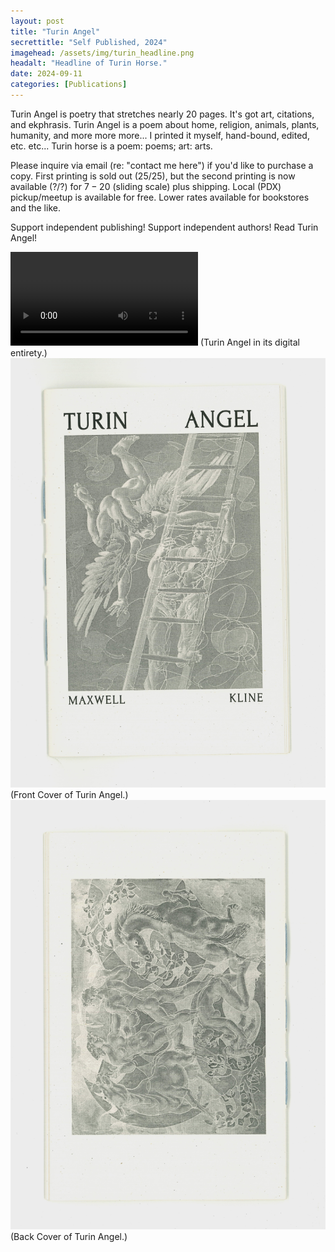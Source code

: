 ```yaml
---
layout: post
title: "Turin Angel"
secrettitle: "Self Published, 2024"
imagehead: /assets/img/turin_headline.png
headalt: "Headline of Turin Horse."
date: 2024-09-11
categories: [Publications]
---
```


Turin Angel is poetry that stretches nearly 20 pages. It's got art, citations, and ekphrasis. Turin Angel is a poem about home, religion, animals, plants, humanity, and more more more... I printed it myself, hand-bound, edited, etc. etc... Turin horse is a poem: poems; art: arts. 

Please inquire via email (re: "contact me here") if you'd like to purchase a copy. First printing is sold out (25/25), but the second printing is now available (?/?) for $7-20$ (sliding scale) plus shipping. Local (PDX) pickup/meetup is available for free. Lower rates available for bookstores and the like. 

Support independent publishing! Support independent authors! Read Turin Angel!

<video autoplay loop class="gifitem">
    <source src="/assets/video/turin.gif" type="video/gif">
    <source src="/assets/video/turin.mp4" type="video/mp4">
    Your browser does not support the video element.
</video>
(Turin Angel in its digital entirety.)

<img src="/assets/img/turin_front_full.png" alt="Front-cover-of-Turin-Angel." width="790">
(Front Cover of Turin Angel.)

<img src="/assets/img/turin_back_full.png" alt="Back-cover-of-Turin-Angel." width="790">
(Back Cover of Turin Angel.)